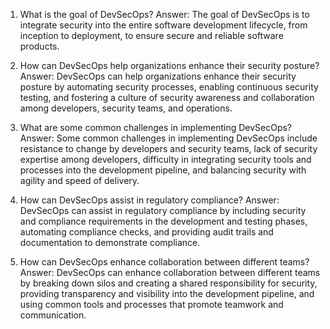 1. What is the goal of DevSecOps?
Answer: The goal of DevSecOps is to integrate security into the entire software development lifecycle, from inception to deployment, to ensure secure and reliable software products.

2. How can DevSecOps help organizations enhance their security posture?
Answer: DevSecOps can help organizations enhance their security posture by automating security processes, enabling continuous security testing, and fostering a culture of security awareness and collaboration among developers, security teams, and operations.

3. What are some common challenges in implementing DevSecOps?
Answer: Some common challenges in implementing DevSecOps include resistance to change by developers and security teams, lack of security expertise among developers, difficulty in integrating security tools and processes into the development pipeline, and balancing security with agility and speed of delivery.

4. How can DevSecOps assist in regulatory compliance?
Answer: DevSecOps can assist in regulatory compliance by including security and compliance requirements in the development and testing phases, automating compliance checks, and providing audit trails and documentation to demonstrate compliance.

5. How can DevSecOps enhance collaboration between different teams?
Answer: DevSecOps can enhance collaboration between different teams by breaking down silos and creating a shared responsibility for security, providing transparency and visibility into the development pipeline, and using common tools and processes that promote teamwork and communication.